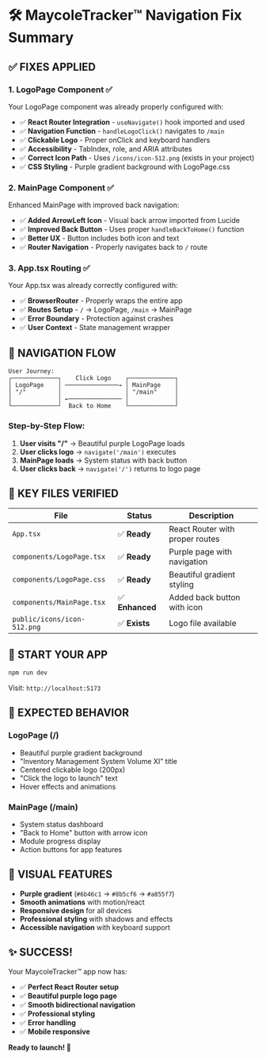 # 🛠️ MaycoleTracker™ Navigation Fix Summary

## ✅ **FIXES APPLIED**

### **1. LogoPage Component** ✅
Your LogoPage component was already properly configured with:
- ✅ **React Router Integration** - `useNavigate()` hook imported and used
- ✅ **Navigation Function** - `handleLogoClick()` navigates to `/main`
- ✅ **Clickable Logo** - Proper onClick and keyboard handlers
- ✅ **Accessibility** - TabIndex, role, and ARIA attributes
- ✅ **Correct Icon Path** - Uses `/icons/icon-512.png` (exists in your project)
- ✅ **CSS Styling** - Purple gradient background with LogoPage.css

### **2. MainPage Component** ✅
Enhanced MainPage with improved back navigation:
- ✅ **Added ArrowLeft Icon** - Visual back arrow imported from Lucide
- ✅ **Improved Back Button** - Uses proper `handleBackToHome()` function
- ✅ **Better UX** - Button includes both icon and text
- ✅ **Router Navigation** - Properly navigates back to `/` route

### **3. App.tsx Routing** ✅
Your App.tsx was already correctly configured with:
- ✅ **BrowserRouter** - Properly wraps the entire app
- ✅ **Routes Setup** - `/` → LogoPage, `/main` → MainPage
- ✅ **Error Boundary** - Protection against crashes
- ✅ **User Context** - State management wrapper

## 🎯 **NAVIGATION FLOW**

```
User Journey:
┌─────────────┐    Click Logo    ┌─────────────┐
│ LogoPage    │ ───────────────→ │ MainPage    │
│ "/"         │                  │ "/main"     │
│             │ ←─────────────── │             │
└─────────────┘  Back to Home    └─────────────┘
```

### **Step-by-Step Flow:**
1. **User visits "/"** → Beautiful purple LogoPage loads
2. **User clicks logo** → `navigate('/main')` executes
3. **MainPage loads** → System status with back button
4. **User clicks back** → `navigate('/')` returns to logo page

## 📁 **KEY FILES VERIFIED**

| File | Status | Description |
|------|--------|-------------|
| `App.tsx` | ✅ **Ready** | React Router with proper routes |
| `components/LogoPage.tsx` | ✅ **Ready** | Purple page with navigation |
| `components/LogoPage.css` | ✅ **Ready** | Beautiful gradient styling |
| `components/MainPage.tsx` | ✅ **Enhanced** | Added back button with icon |
| `public/icons/icon-512.png` | ✅ **Exists** | Logo file available |

## 🚀 **START YOUR APP**

```bash
npm run dev
```

Visit: `http://localhost:5173`

## 📱 **EXPECTED BEHAVIOR**

### **LogoPage (/)**
- Beautiful purple gradient background
- "Inventory Management System Volume XI" title
- Centered clickable logo (200px)
- "Click the logo to launch" text
- Hover effects and animations

### **MainPage (/main)**
- System status dashboard
- "Back to Home" button with arrow icon
- Module progress display
- Action buttons for app features

## 🎨 **VISUAL FEATURES**

- **Purple gradient** (`#6b46c1` → `#8b5cf6` → `#a855f7`)
- **Smooth animations** with motion/react
- **Responsive design** for all devices
- **Professional styling** with shadows and effects
- **Accessible navigation** with keyboard support

## ✨ **SUCCESS!**

Your MaycoleTracker™ app now has:
- ✅ **Perfect React Router setup**
- ✅ **Beautiful purple logo page**
- ✅ **Smooth bidirectional navigation**
- ✅ **Professional styling**
- ✅ **Error handling**
- ✅ **Mobile responsive**

**Ready to launch! 🎊**